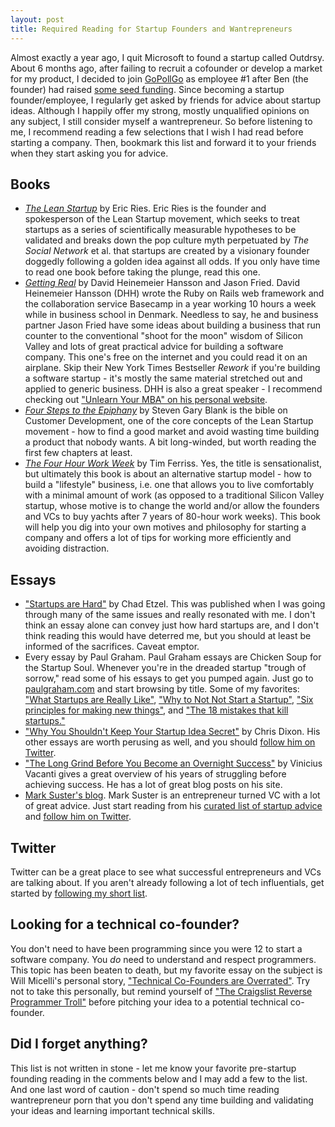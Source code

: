 ```yaml
---
layout: post
title: Required Reading for Startup Founders and Wantrepreneurs
---
```


Almost exactly a year ago, I quit Microsoft to found a startup called Outdrsy. About 6 months ago, after failing to recruit a cofounder or develop a market for my product, I decided to join <a href='http://gopollgo.com/' target='_blank'>GoPollGo</a> as employee #1 after Ben (the founder) had raised <a href='http://techcrunch.com/2011/07/27/polling-startup-gopollgo-redesigns-with-realtime-analytics/' target='_blank'>some seed funding</a>. Since becoming a startup founder/employee, I regularly get asked by friends for advice about startup ideas. Although I happily offer my strong, mostly unqualified opinions on any subject, I still consider myself a wantrepreneur. So before listening to me, I recommend reading a few selections that I wish I had read before starting a company. Then, bookmark this list and forward it to your friends when they start asking you for advice.

## Books
<ul class='long'>
  <li><a href="http://www.amazon.com/"><em>The Lean Startup</em></a> by Eric Ries. Eric Ries is the founder and spokesperson of the Lean Startup movement, which seeks to treat startups as a series of scientifically measurable hypotheses to be validated and breaks down the pop culture myth perpetuated by <em>The Social Network</em> et al. that startups are created by a visionary founder doggedly following a golden idea against all odds. If you only have time to read one book before taking the plunge, read this one.</li>
  <li><a href='http://gettingreal.37signals.com/' target='_blank'><em>Getting Real</em></a> by David Heinemeier Hansson and Jason Fried. David Heinemeier Hansson (DHH) wrote the Ruby on Rails web framework and the collaboration service Basecamp in a year working 10 hours a week while in business school in Denmark. Needless to say, he and business partner Jason Fried have some ideas about building a business that run counter to the conventional "shoot for the moon" wisdom of Silicon Valley and lots of great practical advice for building a software company. This one's free on the internet and you could read it on an airplane. Skip their New York Times Bestseller <em>Rework</em> if you're building a software startup - it's mostly the same material stretched out and applied to generic business. DHH is also a great speaker - I recommend checking out <a href='http://david.heinemeierhansson.com/' target='_blank'>"Unlearn Your MBA" on his personal website</a>.</li>
  <li><a href='http://www.amazon.com/'><em>Four Steps to the Epiphany</em></a> by Steven Gary Blank is the bible on Customer Development, one of the core concepts of the Lean Startup movement - how to find a good market and avoid wasting time building a product that nobody wants. A bit long-winded, but worth reading the first few chapters at least.</li>
  <li><a href='http://www.amazon.com/'><em>The Four Hour Work Week</em></a> by Tim Ferriss. Yes, the title is sensationalist, but ultimately this book is about an alternative startup model - how to build a "lifestyle" business, i.e. one that allows you to live comfortably with a minimal amount of work (as opposed to a traditional Silicon Valley startup, whose motive is to change the world and/or allow the founders and VCs to buy yachts after 7 years of 80-hour work weeks). This book will help you dig into your own motives and philosophy for starting a company and offers a lot of tips for working more efficiently and avoiding distraction.</li>
</ul>

## Essays
<ul class='long'>
  <li><a href='http://blog.jazzychad.net/2011/05/02/startups-are-hard.html' target='_blank'>"Startups are Hard"</a> by Chad Etzel. This was published when I was going through many of the same issues and really resonated with me. I don't think an essay alone can convey just how hard startups are, and I don't think reading this would have deterred me, but you should at least be informed of the sacrifices. Caveat emptor.</li>
  <li>Every essay by Paul Graham. Paul Graham essays are Chicken Soup for the Startup Soul. Whenever you're in the dreaded startup "trough of sorrow," read some of his essays to get you pumped again. Just go to <a href='http://paulgraham.com/articles.html' target='_blank'>paulgraham.com</a> and start browsing by title. Some of my favorites: <a href='http://paulgraham.com/really.html' target='_blank'>"What Startups are Really Like"</a>, <a href='http://paulgraham.com/notnot.html' target='_blank'>"Why to Not Not Start a Startup"</a>, <a href='http://paulgraham.com/newthings.html' target='_blank'>"Six principles for making new things"</a>, and <a href='http://paulgraham.com/startupmistakes.html' target='_blank'>"The 18 mistakes that kill startups."</a></li>
  <li><a href='http://cdixon.org/2009/08/22/why-you-shouldnt-keep-your-startup-idea-secret/' target='_blank'>"Why You Shouldn't Keep Your Startup Idea Secret"</a> by Chris Dixon. His other essays are worth perusing as well, and you should <a href='http://twitter.com/cdixon'>follow him on Twitter</a>.</li>
  <li><a href='http://viniciusvacanti.com/2011/09/12/the-long-grind-before-you-become-an-overnight-success/' target='_blank'>"The Long Grind Before You Become an Overnight Success"</a> by Vinicius Vacanti gives a great overview of his years of struggling before achieving success. He has a lot of great blog posts on his site.</li>
  <li><a href='http://www.bothsidesofthetable.com'>Mark Suster's blog</a>. Mark Suster is an entrepreneur turned VC with a lot of great advice. Just start reading from his <a href='http://www.bothsidesofthetable.com/on-entrepeneurship/' target='_blank'>curated list of startup advice</a> and <a href='http://twitter.com/msuster'>follow him on Twitter</a>.</li>
</ul>

## Twitter
Twitter can be a great place to see what successful entrepreneurs and VCs are talking about. If you aren't already following a lot of tech influentials, get started by <a href='https://twitter.com/samgrossberg/tech'>following my short list</a>.

## Looking for a technical co-founder?
You don't need to have been programming since you were 12 to start a software company. You <em>do</em> need to understand and respect programmers. This topic has been beaten to death, but my favorite essay on the subject is Will Micelli's personal story, <a href='http://lederhosenlabs.com/2011/05/31/technical-co-founders-are-overrated/' target='_blank'>"Technical Co-Founders are Overrated"</a>. Try not to take this personally, but remind yourself of <a href='http://teddziuba.com/2011/07/the-craigslist-reverse-programmer-troll.html' target='_blank'>"The Craigslist Reverse Programmer Troll"</a> before pitching your idea to a potential technical co-founder.

## Did I forget anything?
This list is not written in stone - let me know your favorite pre-startup founding reading in the comments below and I may add a few to the list. And one last word of caution - don't spend so much time reading wantrepreneur porn that you don't spend any time building and validating your ideas and learning important technical skills.
